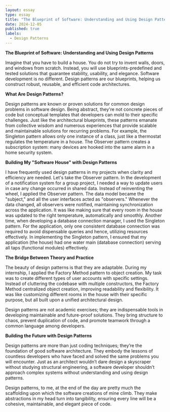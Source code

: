 ```yaml
---
layout: essay
type: essay
title: "The Blueprint of Software: Understanding and Using Design Patterns"
date: 2024-12-05
published: true
labels:
  - Design Patterns
---
```

**The Blueprint of Software: Understanding and Using Design Patterns**

Imagine that you have to build a house. You do not try to invent walls, doors, and windows from scratch. Instead, you will use blueprints-predefined and tested solutions that guarantee stability, usability, and elegance. Software development is no different. Design patterns are our blueprints, helping us construct robust, reusable, and efficient code architectures.

**What Are Design Patterns?**

Design patterns are known or proven solutions for common design problems in software design. Being abstract, they're not concrete pieces of code but conceptual templates that developers can mold to their specific challenges. Just like the architectural blueprints, these patterns emanate from collective wisdom and numerous experiences that provide scalable and maintainable solutions for recurring problems.
For example, the Singleton pattern allows only one instance of a class, just like a thermostat regulates the temperature in a house. The Observer pattern creates a subscription system: many devices are hooked into the same alarm in a home security system. 

**Building My "Software House" with Design Patterns**

I have frequently used design patterns in my projects when clarity and efficiency are needed. Let's take the Observer pattern. In the development of a notification system for a group project, I needed a way to update users in case any change occurred in shared data. Instead of reinventing the wheel, I applied the Observer pattern. The data model became the "subject," and all the user interfaces acted as "observers." Whenever the data changed, all observers were notified, maintaining synchronization across the application. It was like making sure that every room in the house was updated to the right temperature, automatically and smoothly.
Another time, when developing a database connection manager, I used the Singleton pattern. For the application, only one consistent database connection was required to avoid dispensable queries and hence, utilizing resources effectively. In implementing the Singleton pattern, I ensured that my application (the house) had one water main (database connection) serving all taps (functional modules) effectively.

**The Bridge Between Theory and Practice**

The beauty of design patterns is that they are adaptable. During my internship, I applied the Factory Method pattern to object creation. My task was to create different types of user accounts with specific settings. Instead of cluttering the codebase with multiple constructors, the Factory Method centralized object creation, improving readability and flexibility. It was like customizing different rooms in the house with their specific purpose, but all built upon a unified architectural design.

Design patterns are not academic exercises; they are indispensable tools in developing maintainable and future-proof solutions. They bring structure to chaos, prevent duplication of code, and promote teamwork through a common language among developers.

**Building the Future with Design Patterns**

Design patterns are more than just coding techniques; they’re the foundation of good software architecture. They embody the lessons of countless developers who have faced and solved the same problems you will encounter. Just as an architect wouldn’t dare design a skyscraper without studying structural engineering, a software developer shouldn’t approach complex systems without understanding and using design patterns.

Design patterns, to me, at the end of the day are pretty much the scaffolding upon which the software creations of mine climb. They make abstractions in my head turn into tangibility, ensuring every line will be a cohesive, maintainable, and elegant piece of code.
